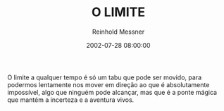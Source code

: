 ---
title: 'O LIMITE'
date: 2002-07-28 08:00:00
author: 'Reinhold Messner'
body: 'O limite a qualquer tempo é só um tabu que pode ser movido, para podermos lentamente nos mover em direção ao que é absolutamente impossível, algo que ninguém pode alcançar, mas que é a ponte mágica que mantém a incerteza e a aventura vivos.'
---